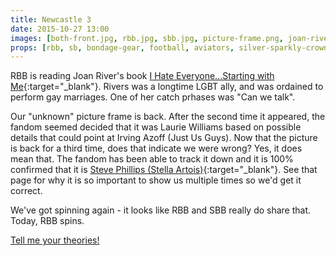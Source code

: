 ```yaml
---
title: Newcastle 3
date: 2015-10-27 13:00
images: [both-front.jpg, rbb.jpg, sbb.jpg, picture-frame.png, joan-rivers-book.png, unknown-picture.jpg]
props: [rbb, sb, bondage-gear, football, aviators, silver-sparkly-crown, studded-black-choker, gold-crown, pink-hello-kitty-chair, flower-lights, horse, book, joan-rivers, athletic-shoes, picture-frame, steve-phillips, freddie-mustache, football-kit, earrings, jewelry-box-chair]
---
```

RBB is reading Joan River's book [I Hate Everyone...Starting with Me](http://www.amazon.com/I-Hate-Everyone-Starting-Me/dp/0425255891){:target="_blank"}. Rivers was a longtime LGBT ally, and was ordained to perform gay marriages. One of her catch prhases was "Can we talk".

Our "unknown" picture frame is back. After the second time it appeared, the fandom seemed decided that it was Laurie Williams based on possible details that could point at Irving Azoff (Just Us Guys). Now that the picture is back for a third time, does that indicate we were wrong? Yes, it does mean that. The fandom has been able to track it down and it is 100% confirmed that it is [Steve Phillips (Stella Artois)]({{site.baseurl}}props/steve-phillips){:target="_blank"}. See that page for why it is so important to show us multiple times so we'd get it correct.

We've got spinning again - it looks like RBB and SBB really do share that. Today, RBB spins.

[Tell me your theories!]({{site.baseurl}}contribute)
